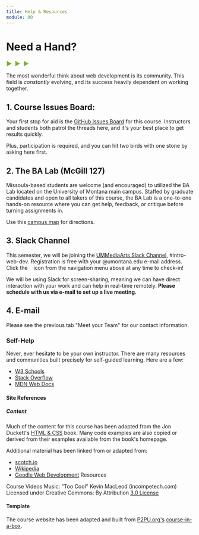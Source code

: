 ```yaml
---
title: Help & Resources
module: 00
---
```


# Need a Hand?
<span style="color: #79AF33; font-size: medium; font-weight: bold">▶ &nbsp;▶  &nbsp;▶</span>

The most wonderful think about web development is its community. This field is *constantly* evolving, and its success heavily dependent on working together.


## 1. Course Issues Board:
Your first stop for aid is the [GitHub Issues Board](https://github.com/Media-Ed-Online/intro-web-dev/issues) for this course. Instructors and students both patrol the threads here, and it's your best place to get results quickly.

Plus, participation is required, and you can hit two birds with one stone by asking here first.


## 2. The BA Lab (McGill 127)
Missoula-based students are welcome (and encouraged) to utilized the BA Lab located on the University of Montana main campus. Staffed by graduate candidates and open to all takers of this course, the BA Lab is a one-to-one hands-on resource where you can get help, feedback, or critique before turning assignments in.

Use this [campus map](https://map.umt.edu/place/48#18/46.86242/-113.98363) for directions.


## 3. Slack Channel
This semester, we will be joining the [UMMediaArts Slack Channel](http://mediaarts.slack.com/), #intro-web-dev. Registration is free with your @umontana.edu e-mail address. Click the &nbsp;<a href="http://ummediaarts.slack.com/"><i class="fa fa-slack"></i></a>&nbsp; icon from the navigation menu above at any time to check-in!

We will be using Slack for screen-sharing, meaning we can have direct interaction with your work and can help in real-time remotely. **Please schedule with us via e-mail to set up a live meeting.**


## 4. E-mail
Please see the previous tab "Meet your Team" for our contact information.


### Self-Help
Never, ever hesitate to be your own instructor. There are many resources and communities built precisely for self-guided learning. Here are a few:
- [W3 Schools](https://www.w3schools.com/)
- [Stack Overflow](https://stackoverflow.com/)
- [MDN Web Docs](https://developer.mozilla.org/en-US/docs/Learn)


#### Site References
##### Content
Much of the content for this course has been adapted from the Jon Duckett's [HTML & CSS](http://www.htmlandcssbook.com/) book. Many code examples are also copied or derived from their examples available from the book's homepage.

Additional material has been linked from or adapted from:
- [scotch.io](https://scotch.io/)
- [Wikipedia](https://wikipedia.org)
- [Goodle Web Development](https://developers.google.com/web/) Resources

Course Videos Music: "Too Cool" Kevin MacLeod (incompetech.com)
Licensed under Creative Commons: By Attribution [3.0 License](http://creativecommons.org/licenses/by/3.0/)

#### Template
The course website has been adapted and built from [P2PU.org's](http://howto.p2pu.org/) [course-in-a-box](https://github.com/p2pu/course-in-a-box/).

